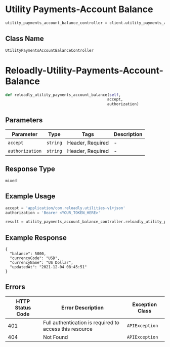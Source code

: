# Utility Payments-Account Balance

```python
utility_payments_account_balance_controller = client.utility_payments_account_balance
```

## Class Name

`UtilityPaymentsAccountBalanceController`


# Reloadly-Utility-Payments-Account-Balance

```python
def reloadly_utility_payments_account_balance(self,
                                             accept,
                                             authorization)
```

## Parameters

| Parameter | Type | Tags | Description |
|  --- | --- | --- | --- |
| `accept` | `string` | Header, Required | - |
| `authorization` | `string` | Header, Required | - |

## Response Type

`mixed`

## Example Usage

```python
accept = 'application/com.reloadly.utilities-v1+json'
authorization = 'Bearer <YOUR_TOKEN_HERE>'

result = utility_payments_account_balance_controller.reloadly_utility_payments_account_balance(accept, authorization)
```

## Example Response

```
{
  "balance": 5000,
  "currencyCode": "USD",
  "currencyName": "US Dollar",
  "updatedAt": "2021-12-04 08:45:51"
}
```

## Errors

| HTTP Status Code | Error Description | Exception Class |
|  --- | --- | --- |
| 401 | Full authentication is required to access this resource | `APIException` |
| 404 | Not Found | `APIException` |

